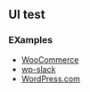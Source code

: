 ## UI test

### EXamples

* [WooCommerce](https://github.com/woocommerce/woocommerce/tree/master/tests/e2e-tests)
* [wp-slack](https://github.com/gedex/wp-slack/tree/master/tests/e2e)
* [WordPress.com](https://github.com/Automattic/wp-e2e-tests)
